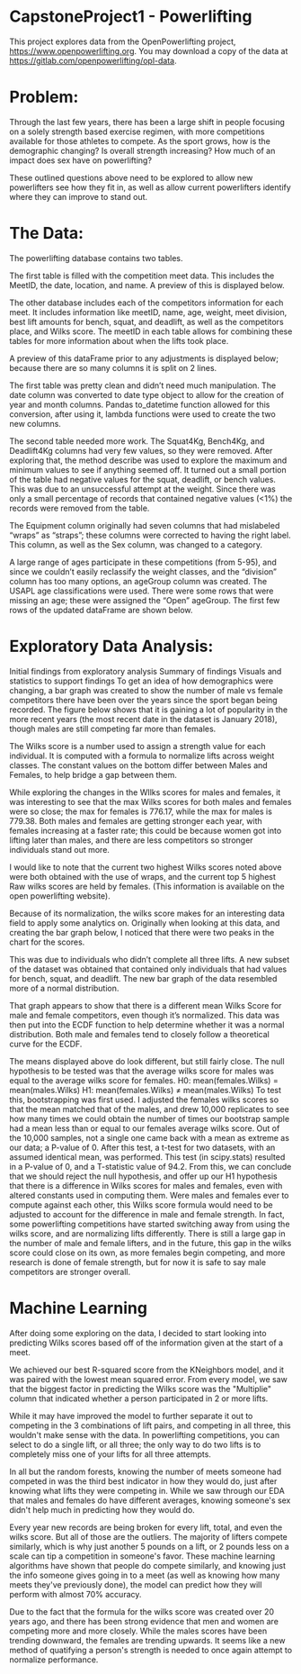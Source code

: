 # CapstoneProject1 - Powerlifting

This project explores data from the OpenPowerlifting project, https://www.openpowerlifting.org. You may download a copy of the data at https://gitlab.com/openpowerlifting/opl-data.


# Problem:
Through the last few years, there has been a large shift in people focusing on a solely strength based exercise regimen, with more competitions available for those athletes to compete. 
As the sport grows, how is the demographic changing? 
Is overall strength increasing? 
How much of an impact does sex have on powerlifting? 

These outlined questions above need to be explored to allow new powerlifters see how they fit in, as well as allow current powerlifters identify where they can improve to stand out.

# The Data:
The powerlifting database contains two tables. 

The first table is filled with the competition meet data. This includes the MeetID, the date, location, and name.  A preview of this is displayed below. 


The other database includes each of the competitors information for each meet. It includes information like meetID, name, age, weight, meet division, best lift amounts for bench, squat, and deadlift, as well as the competitors place, and Wilks score. The meetID in each table allows for combining these tables for more information about when the lifts took place. 

A preview of this dataFrame prior to any adjustments is displayed below; because there are so many columns it is split on 2 lines. 


The first table was pretty clean and didn’t need much manipulation. The date column was converted to date type object to allow for the creation of year and month columns. Pandas to_datetime function allowed for this conversion, after using it, lambda functions were used to create the two new columns.  

The second table needed more work. The Squat4Kg, Bench4Kg, and Deadlift4Kg columns had very few values, so they were removed. After exploring that, the method describe was used to explore the maximum and minimum values to see if anything seemed off. It turned out a small portion of the table had negative values for the squat, deadlift, or bench values. This was due to an unsuccessful attempt at the weight. Since there was only a small percentage of records that contained negative values (<1%) the records were removed from the table. 

The Equipment column originally had seven columns that had mislabeled “wraps” as “straps”; these columns were corrected to having the right label. This column, as well as the Sex column, was changed to a category.

A large range of ages participate in these competitions (from 5-95), and since we couldn’t easily reclassify the weight classes, and the “division” column has too many options, an ageGroup column was created. The USAPL age classifications were used. There were some rows that were missing an age; these were assigned the “Open” ageGroup. The first few rows of the updated dataFrame are shown below.

 


# Exploratory Data Analysis:
Initial findings from exploratory analysis
Summary of findings
Visuals and statistics to support findings
To get an idea of how demographics were changing, a bar graph was created to show the number of male vs female competitors there have been over the years since the sport began being recorded. The figure below shows that it is gaining a lot of popularity in the more recent years (the most recent date in the dataset is January 2018), though males are still competing far more than females.


The Wilks score is a number used to assign a strength value for each individual. It is computed with a formula to normalize lifts across weight classes. The constant values on the bottom differ between Males and Females, to help bridge a gap between them. 

While exploring the changes in the WIlks scores for males and females, it was interesting to see that the max Wilks scores for both males and females were so close; the max for females is 776.17, while the max for males is 779.38. Both males and females are getting stronger each year, with females increasing at a faster rate; this could be because women got into lifting later than males, and there are less competitors so stronger individuals stand out more. 

I would like to note that the current two highest Wilks scores noted above were both obtained with the use of wraps, and the current top 5 highest Raw wilks scores are held by females. (This information is available on the open powerlifting website).

Because of its normalization, the wilks score makes for an interesting data field to apply some analytics on. Originally when looking at this data, and creating the bar graph below, I noticed that there were two peaks in the chart for the scores. 

This was due to individuals who didn’t complete all three lifts. A new subset of the dataset was obtained that contained only individuals that had values for bench, squat, and deadlift. The new bar graph of the data resembled more of a normal distribution.

That graph appears to show that there is a different mean Wilks Score for male and female competitors, even though it’s normalized. This data was then put into the ECDF function to help determine whether it was a normal distribution. Both male and females tend to closely follow a theoretical curve for the ECDF.

The means displayed above do look different, but still fairly close. The null hypothesis to be tested was that the average wilks score for males was equal to the average wilks score for females.
H0: mean(females.Wilks) = mean(males.Wilks)
H1: mean(females.Wilks) ≠ mean(males.Wilks)
To test this, bootstrapping was first used. I adjusted the females wilks scores so that the mean matched that of the males, and drew 10,000 replicates to see how many times we could obtain the number of times our bootstrap sample had a mean less than or equal to our females average wilks score. Out of the 10,000 samples, not a single one came back with a mean as extreme as our data; a P-value of 0.
After this test, a t-test for two datasets, with an assumed identical mean, was performed. This test (in scipy.stats) resulted in a P-value of 0, and a T-statistic value of 94.2. 
From this, we can conclude that we should reject the null hypothesis, and offer up our H1 hypothesis that there is a difference in Wilks scores for males and females, even with altered constants used in computing them. Were males and females ever to compute against each other, this Wilks score formula would need to be adjusted to account for the difference in male and female strength. In fact, some powerlifting competitions have started switching away from using the wilks score, and are normalizing lifts differently. 
There is still a large gap in the number of male and female lifters, and in the future, this gap in the wilks score could close on its own, as more females begin competing, and more research is done of female strength, but for now it is safe to say male competitors are stronger overall. 

# Machine Learning

After doing some exploring on the data, I decided to start looking into predicting Wilks scores based off of the information given at the start of a meet.

We achieved our best R-squared score from the KNeighbors model, and it was paired with the lowest mean squared error. From every model, we saw that the biggest factor in predicting the Wilks score was the "Multiplie" column that indicated whether a person participated in 2 or more lifts.

While it may have improved the model to further separate it out to competing in the 3 combinations of lift pairs, and competing in all three, this wouldn't make sense with the data. In powerlifting competitions, you can select to do a single lift, or all three; the only way to do two lifts is to completely miss one of your lifts for all three attempts.

In all but the random forests, knowing the number of meets someone had competed in was the third best indicator in how they would do, just after knowing what lifts they were competing in. While we saw through our EDA that males and females do have different averages, knowing someone's sex didn't help much in predicting how they would do.

Every year new records are being broken for every lift, total, and even the wilks score. But all of those are the outliers. The majority of lifters compete similarly, which is why just another 5 pounds on a lift, or 2 pounds less on a scale can tip a competition in someone's favor. These machine learning algorithms have shown that people do compete similarly, and knowing just the info someone gives going in to a meet (as well as knowing how many meets they've previously done), the model can predict how they will perform with almost 70% accuracy.

Due to the fact that the formula for the wilks score was created over 20 years ago, and there has been strong evidence that men and women are competing more and more closely. While the males scores have been trending downward, the females are trending upwards. It seems like a new method of quatifying a person's strength is needed to once again attempt to normalize performance.
